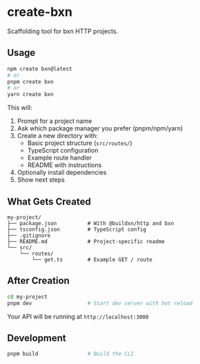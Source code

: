 # create-bxn

Scaffolding tool for bxn HTTP projects.

## Usage

```bash
npm create bxn@latest
# or
pnpm create bxn
# or
yarn create bxn
```

This will:
1. Prompt for a project name
2. Ask which package manager you prefer (pnpm/npm/yarn)
3. Create a new directory with:
   - Basic project structure (`src/routes/`)
   - TypeScript configuration
   - Example route handler
   - README with instructions
4. Optionally install dependencies
5. Show next steps

## What Gets Created

```
my-project/
├── package.json          # With @buildxn/http and bxn
├── tsconfig.json         # TypeScript config
├── .gitignore
├── README.md             # Project-specific readme
└── src/
    └── routes/
        └── get.ts        # Example GET / route
```

## After Creation

```bash
cd my-project
pnpm dev                  # Start dev server with hot reload
```

Your API will be running at `http://localhost:3000`

## Development

```bash
pnpm build                # Build the CLI
```
